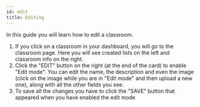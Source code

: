 ```yaml
---
id: edit
title: Editing
---
```


In this guide you will learn how to edit a classroom.

1. If you click on a classroom in your dashboard, you will go to the
   classroom page. Here you will see created lists on the left and
   classroom info on the right.
2. Click the "EDIT" button on the right (at the end of the card) to
   enable "Edit mode". You can edit the name, the description and even
   the image (click on the image while you are in "Edit mode" and then
   upload a new one), along with all the other fields you see.
3. To save all the changes you have to click the "SAVE" button that
   appeared when you have enabled the edit mode

